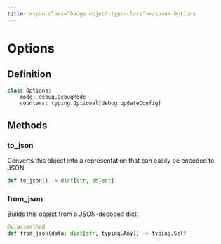```yaml
---
title: <span class="badge object-type-class"></span> Options
---
```

# <span class="badge object-type-class"></span> Options

## Definition

```python
class Options:
    mode: debug.DebugMode
    counters: typing.Optional[debug.UpdateConfig]
```
## Methods

### <span class="badge object-method"></span> to_json

Converts this object into a representation that can easily be encoded to JSON.

```python
def to_json() -> dict[str, object]
```

### <span class="badge object-method"></span> from_json

Builds this object from a JSON-decoded dict.

```python
@classmethod
def from_json(data: dict[str, typing.Any]) -> typing.Self
```

